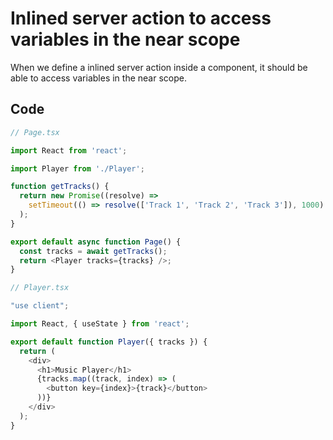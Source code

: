 # Inlined server action to access variables in the near scope

When we define a inlined server action inside a component, it should be able to access variables in the near scope.

## Code

```typescript
// Page.tsx

import React from 'react';

import Player from './Player';

function getTracks() {
  return new Promise((resolve) =>
    setTimeout(() => resolve(['Track 1', 'Track 2', 'Track 3']), 1000)
  );
}

export default async function Page() {
  const tracks = await getTracks();
  return <Player tracks={tracks} />;
}
```

```typescript
// Player.tsx

"use client";

import React, { useState } from 'react';

export default function Player({ tracks }) {
  return (
    <div>
      <h1>Music Player</h1>
      {tracks.map((track, index) => (
        <button key={index}>{track}</button>
      ))}
    </div>
  );
}
```
